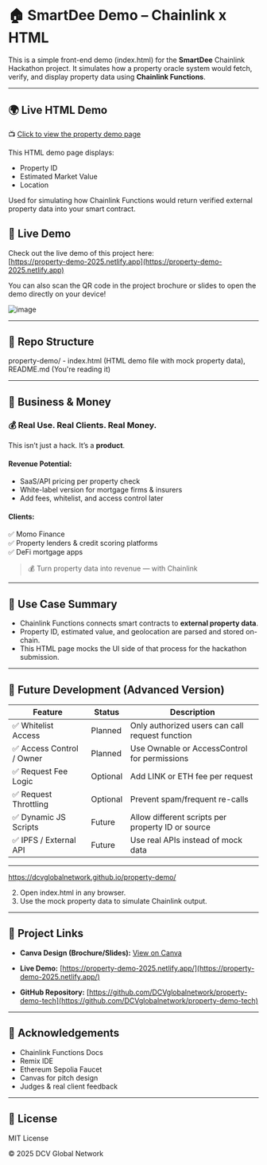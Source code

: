 # 🏠 SmartDee Demo – Chainlink x HTML

This is a simple front-end demo (index.html) for the **SmartDee** Chainlink Hackathon project. It simulates how a property oracle system would fetch, verify, and display property data using **Chainlink Functions**.

---

## 🌍 Live HTML Demo

📺 [Click to view the property demo page](https://dcvglobalnetwork.github.io/property-demo/)

This HTML demo page displays:
- Property ID
- Estimated Market Value
- Location

Used for simulating how Chainlink Functions would return verified external property data into your smart contract.


## 🚀 Live Demo

Check out the live demo of this project here:  
[https://property-demo-2025.netlify.app](https://property-demo-2025.netlify.app)

You can also scan the QR code in the project brochure or slides to open the demo directly on your device!

![image](https://github.com/user-attachments/assets/92d17fde-55ca-4ef2-b0ca-18bbc3efa790)



---

## 🧱 Repo Structure

property-demo/ - index.html (HTML demo file with mock property data), README.md (You're reading it)


---

## 💼 Business & Money

### 💰 Real Use. Real Clients. Real Money.

This isn’t just a hack. It’s a **product**.

#### Revenue Potential:
- SaaS/API pricing per property check
- White-label version for mortgage firms & insurers
- Add fees, whitelist, and access control later

#### Clients:
✅ Momo Finance  
✅ Property lenders & credit scoring platforms  
✅ DeFi mortgage apps

> 💰 Turn property data into revenue — with Chainlink

---

## 🔮 Use Case Summary

- Chainlink Functions connects smart contracts to **external property data**.
- Property ID, estimated value, and geolocation are parsed and stored on-chain.
- This HTML page mocks the UI side of that process for the hackathon submission.

---

## 🚀 Future Development (Advanced Version)

| Feature                     | Status   | Description                                              |
|----------------------------|----------|----------------------------------------------------------|
| ✅ Whitelist Access        | Planned  | Only authorized users can call request function         |
| ✅ Access Control / Owner  | Planned  | Use Ownable or AccessControl for permissions             |
| ✅ Request Fee Logic       | Optional | Add LINK or ETH fee per request                          |
| ✅ Request Throttling      | Optional | Prevent spam/frequent re-calls                           |
| ✅ Dynamic JS Scripts      | Future   | Allow different scripts per property ID or source        |
| ✅ IPFS / External API     | Future   | Use real APIs instead of mock data                       |




---

https://dcvglobalnetwork.github.io/property-demo/


2. Open index.html in any browser.
3. Use the mock property data to simulate Chainlink output.

---

## 🔗 Project Links

- **Canva Design (Brochure/Slides):** [View on Canva](https://www.canva.com/design/DAGrqBWirLk/SAArdJnI_be1nVvHEw-1oQ/view?utm_content=DAGrqBWirLk&utm_campaign=designshare&utm_medium=link2&utm_source=uniquelinks&utlId=h4229c9811c)

- **Live Demo:** [https://property-demo-2025.netlify.app/](https://property-demo-2025.netlify.app/)

- **GitHub Repository:** [https://github.com/DCVglobalnetwork/property-demo-tech](https://github.com/DCVglobalnetwork/property-demo-tech)


---

## 🙌 Acknowledgements

- Chainlink Functions Docs  
- Remix IDE  
- Ethereum Sepolia Faucet  
- Canvas for pitch design  
- Judges & real client feedback  

---

## 📜 License

MIT License

© 2025 DCV Global Network

